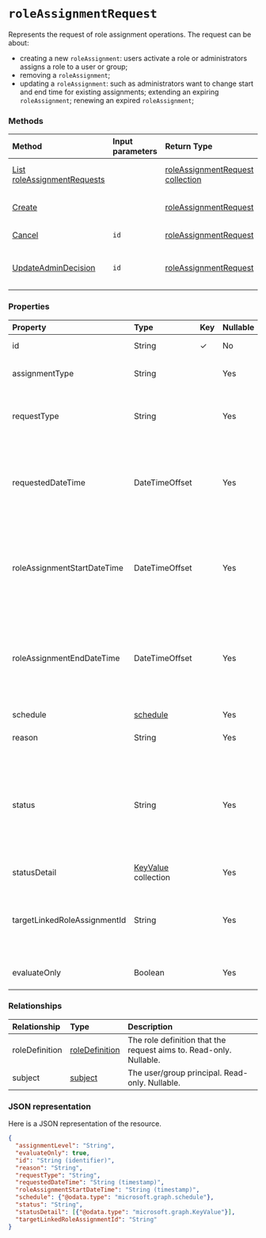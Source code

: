 # `roleAssignmentRequest`
Represents the request of role assignment operations. The request can be about:
* creating a new `roleAssignment`: users activate a role or administrators assigns a role to a user or group;
* removing a `roleAssignment`;
* updating a `roleAssignment`: such as administrators want to change start and end time for existing assignments; extending an expiring `roleAssignment`; renewing an expired `roleAssignment`;

### Methods

| Method		  |Input parameters | Return Type	|Description|
|:---------------|:--------|:--------|:----------|
|[List roleAssignmentRequests](../api/roleassignmentrequest_list.md) |  |  [roleAssignmentRequest collection](roleassignmentrequest.md) |Get roleAssignmentRequest collection.|
|[Create](../api/roleassignmentrequest_post.md) |  |  [roleAssignmentRequest](roleassignmentrequest.md)	|Create roleAssignmentRequest object. |
|[Cancel](../api/roleassignmentrequest_cancel.md)| `id` | [roleAssignmentRequest](roleassignmentrequest.md)|Cancel a pending role assignment request.|
|[UpdateAdminDecision](../api/roleassignmentrequest_updateAdminDecision.md)| `id` | [roleAssignmentRequest](roleassignmentrequest.md)|Approve or deny a role assignment request for renewing or extending a role assignment.|

### Properties
| Property	   | Type	| Key | Nullable |  Description|
|:---------------|:--------|:----------|:--------|:----------|
|id|String| ✓  | No|The id of the role assignment request. Read-only.|
|assignmentType|String|  | Yes|The role assignment type. The value can be ``Eligible`` and ``Member``.|
|requestType|String|  | Yes|The type of the role assignment request. The value can be ``AdminAdd``, ``UserAdd``, ``AdminUpdate``, ``AdminRemove``, and ``UserRemove``.|
|requestedDateTime|DateTimeOffset|  | Yes|The request create time. The Timestamp type represents date and time information using ISO 8601 format and is always in UTC time. For example, midnight UTC on Jan 1, 2014 would look like this: `'2014-01-01T00:00:00Z'`|
|roleAssignmentStartDateTime|DateTimeOffset|  | Yes|The start time for the role assignment. The Timestamp type represents date and time information using ISO 8601 format and is always in UTC time. For example, midnight UTC on Jan 1, 2014 would look like this: `'2014-01-01T00:00:00Z'`|
|roleAssignmentEndDateTime|DateTimeOffset|  | Yes|The end time for the role assignment. The Timestamp type represents date and time information using ISO 8601 format and is always in UTC time. For example, midnight UTC on Jan 1, 2014 would look like this: `'2014-01-01T00:00:00Z'`|
|schedule|[schedule](schedule.md)|  | Yes|The schedule of the role assignment request.|
|reason|String|  | Yes|The user provided reason for the role assignment request.|
|status|String|  | Yes|The status of the role assignment request. The value can be ``Accepted``, ``PendingEvaluation``, ``Granted``, ``Denied``, ``PendingProvisioning``, ``Provisioned``, `` PendingRevocation``, ``Revoked``, ``Canceled``, ``Failed``, ``PendingApprovalProvisioning``, ``PendingApproval`` and `PendingAdminDecision`.|
|statusDetail|[KeyValue](keyvalue.md) collection|  | Yes|The details of the request status.|
|targetLinkedRoleAssignmentId|String|  | Yes|The target linked role assignment id. For example, when a user tries to activate an eligible role assignment, TargetLinkedRoleAssignmentId will be the eligible role assignment id in the request. |
|evaluateOnly|Boolean|  | Yes|Indicates if the role assignment is for evaluation purpose only.|


### Relationships
| Relationship | Type	|Description|
|:---------------|:--------|:----------|
|roleDefinition|[roleDefinition](roledefinition.md)|The role definition that the request aims to. Read-only. Nullable.|
|subject|[subject](subject.md)| The  user/group principal. Read-only. Nullable.|

### JSON representation

Here is a JSON representation of the resource.

<!-- {
  "blockType": "resource",
  "optionalProperties": [

  ],
  "@odata.type": "microsoft.graph.roleAssignmentRequest"
}-->

```json
{
  "assignmentLevel": "String",
  "evaluateOnly": true,
  "id": "String (identifier)",
  "reason": "String",
  "requestType": "String",
  "requestedDateTime": "String (timestamp)",
  "roleAssignmentStartDateTime": "String (timestamp)",
  "schedule": {"@odata.type": "microsoft.graph.schedule"},
  "status": "String",
  "statusDetail": [{"@odata.type": "microsoft.graph.KeyValue"}],
  "targetLinkedRoleAssignmentId": "String"
}

```

<!-- uuid: 8fcb5dbc-d5aa-4681-8e31-b001d5168d79
2015-10-25 14:57:30 UTC -->
<!-- {
  "type": "#page.annotation",
  "description": "roleAssignmentRequest resource",
  "keywords": "",
  "section": "documentation",
  "tocPath": ""
}-->